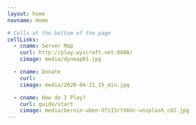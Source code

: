 ```yaml
---
layout: home
navname: Home

# Cells at the bottom of the page
cellLinks:
  - cname: Server Map
    curl: http://play.wyscraft.net:8888/
    cimage: media/dynmap01.jpg

  - cname: Donate
    curl: 
    cimage: media/2020-04-21_15_min.jpg

  - cname: How do I Play?
    curl: guide/start
    cimage: media/bernin-uben-OTzISrtVmVc-unsplash_c02.jpg
---
```

